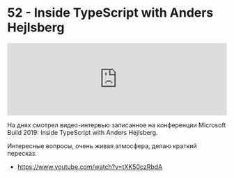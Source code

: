 # 52 - Inside TypeScript with Anders Hejlsberg


<iframe width="100%" height="166" scrolling="no" frameborder="no" allow="autoplay" src="https://w.soundcloud.com/player/?url=https%3A//api.soundcloud.com/tracks/632085261&color=%23ff5500&auto_play=false&hide_related=true&show_comments=true&show_user=true&show_reposts=false&show_teaser=true"></iframe>



На днях смотрел видео-интервью записанное на конференции Microsoft Build 2019: Inside TypeScript with Anders Hejlsberg.



Интересные вопросы, очень живая атмосфера, делаю краткий пересказ.



- https://www.youtube.com/watch?v=tXK50czRbdA
